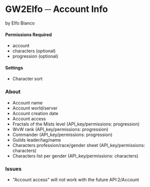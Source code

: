# GW2Elfo ─ Account Info
by Elfo Bianco

#### Permissions Required
* account
* characters (optional)
* progression (optional)

#### Settings
* Character sort

### About
* Account name
* Account world/server
* Account creation date
* Account access
* Fractals of the Mists level (API_key/permissions: progression)
* WvW rank (API_key/permissions: progression)
* Commander (API_key/permissions: progression)
* Guilds leader/tag/name
* Characters profession/race/gender sheet (API_key/permissions: characters)
* Characters list per gender (API_key/permissions: characters)

### Issues
* "Account access" will not work with the future API:2/Account

